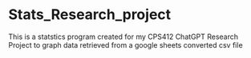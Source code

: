 # Stats_Research_project
 This is a statstics program created for my CPS412 ChatGPT Research Project to graph data retrieved from a google sheets converted csv file

